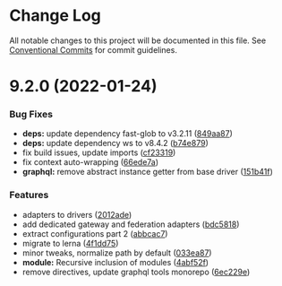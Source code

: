 # Change Log

All notable changes to this project will be documented in this file.
See [Conventional Commits](https://conventionalcommits.org) for commit guidelines.

# 9.2.0 (2022-01-24)


### Bug Fixes

* **deps:** update dependency fast-glob to v3.2.11 ([849aa87](https://github.com/nestjs/graphql/commit/849aa87dd6a602b8fd17cf949a709a2cbaf643f6))
* **deps:** update dependency ws to v8.4.2 ([b74e879](https://github.com/nestjs/graphql/commit/b74e879baf366b2f197764a49071de020e641d9e))
* fix build issues, update imports ([cf23319](https://github.com/nestjs/graphql/commit/cf2331947370934617a6553e90200114d1406d55))
* fix context auto-wrapping ([66ede7a](https://github.com/nestjs/graphql/commit/66ede7a4c9c97290bd9ad600064c0fd5abceb2ff))
* **graphql:** remove abstract instance getter from base driver ([151b41f](https://github.com/nestjs/graphql/commit/151b41f8efa893040cf9aa341e7007de3ba90eb2))


### Features

* adapters to drivers ([2012ade](https://github.com/nestjs/graphql/commit/2012adec272f463082c60f7c588e49a63bc3f259))
* add dedicated gateway and federation adapters ([bdc5818](https://github.com/nestjs/graphql/commit/bdc5818cbed303523701e9ba2f1e26442c3ca428))
* extract configurations part 2 ([abbcac7](https://github.com/nestjs/graphql/commit/abbcac76592651931e45f87b92d75a1dc4aef39b))
* migrate to lerna ([4f1dd75](https://github.com/nestjs/graphql/commit/4f1dd75b304163ea63b1144e3355ea6d8310c6f1))
* minor tweaks, normalize path by default ([033ea87](https://github.com/nestjs/graphql/commit/033ea873c5ab0e7bd3c447da82c720500b6cab3e))
* **module:** Recursive inclusion of modules ([4abf52f](https://github.com/nestjs/graphql/commit/4abf52f499dd10be1c8dcb7c8acbf4adfb527a51))
* remove directives, update graphql tools monorepo ([6ec229e](https://github.com/nestjs/graphql/commit/6ec229e5c46d7100cc04bbd536906116c299770a))
